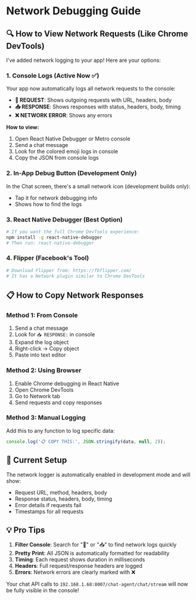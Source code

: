# Network Debugging Guide

## 🔍 How to View Network Requests (Like Chrome DevTools)

I've added network logging to your app! Here are your options:

### 1. **Console Logs** (Active Now ✅)

Your app now automatically logs all network requests to the console:

- **🚀 REQUEST**: Shows outgoing requests with URL, headers, body
- **📥 RESPONSE**: Shows responses with status, headers, body, timing
- **❌ NETWORK ERROR**: Shows any errors

**How to view:**

1. Open React Native Debugger or Metro console
2. Send a chat message
3. Look for the colored emoji logs in console
4. Copy the JSON from console logs

### 2. **In-App Debug Button** (Development Only)

In the Chat screen, there's a small network icon (development builds only):

- Tap it for network debugging info
- Shows how to find the logs

### 3. **React Native Debugger** (Best Option)

```bash
# If you want the full Chrome DevTools experience:
npm install -g react-native-debugger
# Then run: react-native-debugger
```

### 4. **Flipper** (Facebook's Tool)

```bash
# Download Flipper from: https://fbflipper.com/
# It has a Network plugin similar to Chrome DevTools
```

## 📋 How to Copy Network Responses

### Method 1: From Console

1. Send a chat message
2. Look for `📥 RESPONSE:` in console
3. Expand the log object
4. Right-click → Copy object
5. Paste into text editor

### Method 2: Using Browser

1. Enable Chrome debugging in React Native
2. Open Chrome DevTools
3. Go to Network tab
4. Send requests and copy responses

### Method 3: Manual Logging

Add this to any function to log specific data:

```javascript
console.log('📋 COPY THIS:', JSON.stringify(data, null, 2));
```

## 🔧 Current Setup

The network logger is automatically enabled in development mode and will show:

- Request URL, method, headers, body
- Response status, headers, body, timing
- Error details if requests fail
- Timestamps for all requests

## 💡 Pro Tips

1. **Filter Console**: Search for "🚀" or "📥" to find network logs quickly
2. **Pretty Print**: All JSON is automatically formatted for readability
3. **Timing**: Each request shows duration in milliseconds
4. **Headers**: Full request/response headers are logged
5. **Errors**: Network errors are clearly marked with ❌

Your chat API calls to `192.168.1.68:8007/chat-agent/chat/stream` will now be fully visible in the console!
